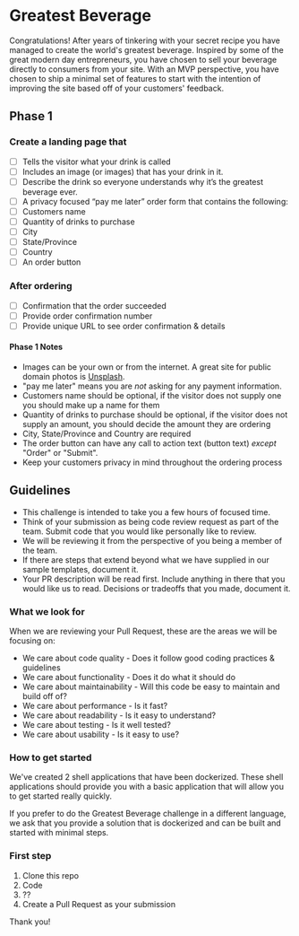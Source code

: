 # Greatest Beverage

Congratulations! After years of tinkering with your secret recipe you have managed to create the world's greatest beverage. Inspired by some of the great modern day entrepreneurs, you have chosen to sell your beverage directly to consumers from your site. With an MVP perspective, you have chosen to ship a minimal set of features to start with the intention of improving the site based off of your customers' feedback.

## Phase 1

### Create a landing page that

- [ ] Tells the visitor what your drink is called
- [ ] Includes an image (or images) that has your drink in it.
- [ ] Describe the drink so everyone understands why it’s the greatest beverage ever.
- [ ] A privacy focused “pay me later” order form that contains the following:
- [ ] Customers name
- [ ] Quantity of drinks to purchase
- [ ] City
- [ ] State/Province
- [ ] Country
- [ ] An order button

### After ordering

- [ ] Confirmation that the order succeeded
- [ ] Provide order confirmation number
- [ ] Provide unique URL to see order confirmation & details

#### Phase 1 Notes

- Images can be your own or from the internet. A great site for public domain photos is [Unsplash](https://www.unsplash.com).
- "pay me later" means you are *not* asking for any payment information.
- Customers name should be optional, if the visitor does not supply one you should make up a name for them
- Quantity of drinks to purchase should be optional, if the visitor does not supply an amount, you should decide the amount they are ordering
- City, State/Province and Country are required
- The order button can have any call to action text (button text) *except* "Order" or "Submit".
- Keep your customers privacy in mind throughout the ordering process

## Guidelines

- This challenge is intended to take you a few hours of focused time.
- Think of your submission as being code review request as part of the team. Submit code that you would like personally like to review.
- We will be reviewing it from the perspective of you being a member of the team.
- If there are steps that extend beyond what we have supplied in our sample templates, document it.
- Your PR description will be read first. Include anything in there that you would like us to read. Decisions or tradeoffs that you made, document it.

### What we look for

When we are reviewing your Pull Request, these are the areas we will be focusing on:

- We care about code quality - Does it follow good coding practices & guidelines
- We care about functionality - Does it do what it should do
- We care about maintainability - Will this code be easy to maintain and build off of?
- We care about performance - Is it fast?
- We care about readability - Is it easy to understand?
- We care about testing - Is it well tested?
- We care about usability - Is it easy to use?

### How to get started

We've created 2 shell applications that have been dockerized. These shell applications should provide you with a basic application that will allow you to get started really quickly.

If you prefer to do the Greatest Beverage challenge in a different language, we ask that you provide a solution that is dockerized and can be built and started with minimal steps.



### First step
1. Clone this repo
2. Code
3. ??
4. Create a Pull Request as your submission

Thank you!
